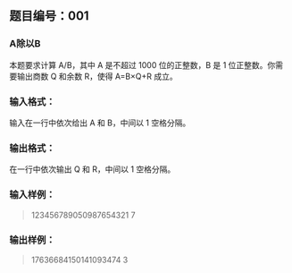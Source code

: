 ## 题目编号：001
### A除以B
本题要求计算 A/B，其中 A 是不超过 1000 位的正整数，B 是 1 位正整数。你需要输出商数 Q 和余数 R，使得 A=B×Q+R 成立。
### 输入格式：
输入在一行中依次给出 A 和 B，中间以 1 空格分隔。
### 输出格式：
在一行中依次输出 Q 和 R，中间以 1 空格分隔。
### 输入样例：
> 123456789050987654321 7
### 输出样例：
> 17636684150141093474 3